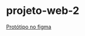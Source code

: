 # projeto-web-2

[Protótipo no figma](https://www.figma.com/design/Cwi4g2nQcRm59VnKAgT1xP/prototipo-web2?node-id=0-1&t=chgT2J9aHCC65RKI-1)
